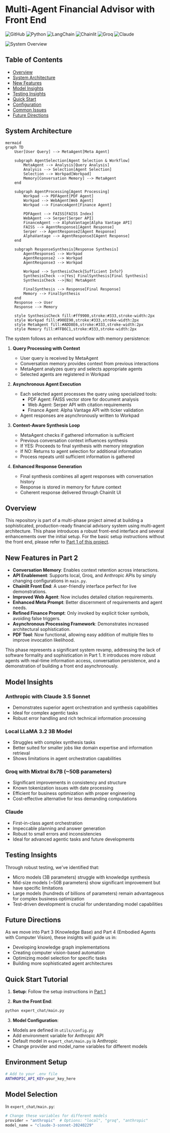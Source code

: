 # Multi-Agent Financial Advisor with Front End

![GitHub](https://img.shields.io/github/license/cookieclicker123/Expert-Agent)
![Python](https://img.shields.io/badge/python-3.11%2B-blue)
![LangChain](https://img.shields.io/badge/🦜_LangChain-Latest-green)
![Chainlit](https://img.shields.io/badge/Chainlit-Latest-purple)
![Groq](https://img.shields.io/badge/Groq-Latest-orange)
![Claude](https://img.shields.io/badge/Claude-3.5_Sonnet-blue)

![System Overview](images/front-end.jpg "Multi-Agent System with Front End")

## Table of Contents
- [Overview](#overview)
- [System Architecture](#system-architecture)
- [New Features](#new-features-in-part-2)
- [Model Insights](#model-insights)
- [Testing Insights](#testing-insights)
- [Quick Start](#quick-start-tutorial)
- [Configuration](#model-configuration)
- [Common Issues](#common-issues)
- [Future Directions](#future-directions)

## System Architecture

```
mermaid
graph TD
    User[User Query] --> MetaAgent[Meta Agent]
    
    subgraph AgentSelection[Agent Selection & Workflow]
        MetaAgent --> Analysis[Query Analysis]
        Analysis --> Selection[Agent Selection]
        Selection --> Workpad[Workpad]
        Memory[Conversation Memory] --> MetaAgent
    end
    
    subgraph AgentProcessing[Agent Processing]
        Workpad --> PDFAgent[PDF Agent]
        Workpad --> WebAgent[Web Agent]
        Workpad --> FinanceAgent[Finance Agent]
        
        PDFAgent --> FAISS[FAISS Index]
        WebAgent --> Serper[Serper API]
        FinanceAgent --> AlphaVantage[Alpha Vantage API]
        FAISS --> AgentResponse1[Agent Response]
        Serper --> AgentResponse2[Agent Response]
        AlphaVantage --> AgentResponse3[Agent Response]
    end
    
    subgraph ResponseSynthesis[Response Synthesis]
        AgentResponse1 --> Workpad
        AgentResponse2 --> Workpad
        AgentResponse3 --> Workpad
        
        Workpad --> SynthesisCheck{Sufficient Info?}
        SynthesisCheck -->|Yes| FinalSynthesis[Final Synthesis]
        SynthesisCheck -->|No| MetaAgent
        
        FinalSynthesis --> Response[Final Response]
        Memory --> FinalSynthesis
    end
    Response --> User
    Response --> Memory
    
    style SynthesisCheck fill:#ff9900,stroke:#333,stroke-width:2px
    style Workpad fill:#90EE90,stroke:#333,stroke-width:2px
    style MetaAgent fill:#ADD8E6,stroke:#333,stroke-width:2px
    style Memory fill:#FFB6C1,stroke:#333,stroke-width:2px
```


The system follows an enhanced workflow with memory persistence:

1. **Query Processing with Context**
   - User query is received by MetaAgent
   - Conversation memory provides context from previous interactions
   - MetaAgent analyzes query and selects appropriate agents
   - Selected agents are registered in Workpad

2. **Asynchronous Agent Execution**
   - Each selected agent processes the query using specialized tools:
     - PDF Agent: FAISS vector store for document analysis
     - Web Agent: Serper API with citation requirements
     - Finance Agent: Alpha Vantage API with ticker validation
   - Agent responses are asynchronously written to Workpad

3. **Context-Aware Synthesis Loop**
   - MetaAgent checks if gathered information is sufficient
   - Previous conversation context influences synthesis
   - If YES: Proceeds to final synthesis with memory integration
   - If NO: Returns to agent selection for additional information
   - Process repeats until sufficient information is gathered

4. **Enhanced Response Generation**
   - Final synthesis combines all agent responses with conversation history
   - Response is stored in memory for future context
   - Coherent response delivered through Chainlit UI

## Overview

This repository is part of a multi-phase project aimed at building a sophisticated, production-ready financial advisory system using multi-agent architecture. This phase introduces a robust front-end interface and several enhancements over the initial setup. For the basic setup instructions without the front end, please refer to [Part 1 of this project](https://github.com/cookieclicker123/Expert-Agent).

## New Features in Part 2

- **Conversation Memory**: Enables context retention across interactions.
- **API Enablement**: Supports local, Groq, and Anthropic APIs by simply changing configurations in `main.py`.
- **Chainlit Front End**: A user-friendly interface perfect for live demonstrations.
- **Improved Web Agent**: Now includes detailed citation requirements.
- **Enhanced Meta Prompt**: Better discernment of requirements and agent needs.
- **Refined Finance Prompt**: Only invoked by explicit ticker symbols, avoiding false triggers.
- **Asynchronous Processing Framework**: Demonstrates increased architectural sophistication.
- **PDF Tool**: Now functional, allowing easy addition of multiple files to improve invocation likelihood.

This phase represents a significant system revamp, addressing the lack of software formality and sophistication in Part 1. It introduces more robust agents with real-time information access, conversation persistence, and a demonstration of building a front end asynchronously.

## Model Insights

### Anthropic with Claude 3.5 Sonnet
- Demonstrates superior agent orchestration and synthesis capabilities
- Ideal for complex agentic tasks
- Robust error handling and rich technical information processing

### Local LLaMA 3.2 3B Model
- Struggles with complex synthesis tasks
- Better suited for smaller jobs like domain expertise and information retrieval
- Shows limitations in agent orchestration capabilities

### Groq with Mixtral 8x7B (~50B parameters)
- Significant improvements in consistency and structure
- Known tokenization issues with date processing
- Efficient for business optimization with proper engineering
- Cost-effective alternative for less demanding computations

### Claude
- First-in-class agent orchestration
- Impeccable planning and answer generation
- Robust to small errors and inconsistencies
- Ideal for advanced agentic tasks and future developments

## Testing Insights

Through robust testing, we've identified that:
- Micro models (3B parameters) struggle with knowledge synthesis
- Mid-size models (~50B parameters) show significant improvement but have specific limitations
- Large models (hundreds of billions of parameters) remain advantageous for complex business optimization
- Test-driven development is crucial for understanding model capabilities

## Future Directions

As we move into Part 3 (Knowledge Base) and Part 4 (Embodied Agents with Computer Vision), these insights will guide us in:
- Developing knowledge graph implementations
- Creating computer vision-based automation
- Optimizing model selection for specific tasks
- Building more sophisticated agent architectures

## Quick Start Tutorial

1. **Setup**: Follow the setup instructions in [Part 1](https://github.com/cookieclicker123/Expert-Agent)

2. **Run the Front End**:
```bash
python expert_chat/main.py
```

3. **Model Configuration**: 
- Models are defined in `utils/config.py`
- Add environment variable for Anthropic API
- Default model in `expert_chat/main.py` is Anthropic
- Change provider and model_name variables for different models

## Environment Setup

```bash
# Add to your .env file
ANTHROPIC_API_KEY=your_key_here
```

## Model Selection

In `expert_chat/main.py`:
```python
# Change these variables for different models
provider = "anthropic"  # Options: "local", "groq", "anthropic"
model_name = "claude-3-sonnet-20240229"
```